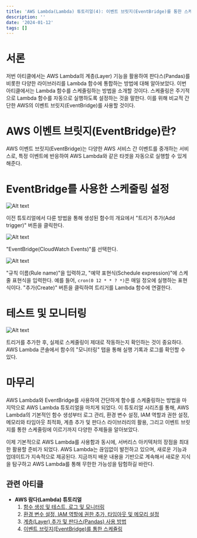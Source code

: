 ```yaml
---
title: 'AWS Lambda(Lambda) 튜토리얼(4): 이벤트 브릿지(EventBridge)를 통한 스케쥴링'
description: ''
date: '2024-01-12'
tags: []
---
```

# 서론

저번 아티클에서는 AWS Lambda의 계층(Layer) 기능을 활용하여 판다스(Pandas)를 비롯한 다양한 라이브러리를 Lambda 함수에 통합하는 방법에 대해 알아보았다. 이번 아티클에서는 Lambda 함수를 스케줄링하는 방법을 소개할 것이다. 스케줄링은 주기적으로 Lambda 함수를 자동으로 실행하도록 설정하는 것을 말한다. 이를 위해 비교적 간단한 AWS의 이벤트 브릿지(EventBridge)를 사용할 것이다.

# AWS 이벤트 브릿지(EventBridge)란?

AWS 이벤트 브릿지(EventBridge)는 다양한 AWS 서비스 간 이벤트를 중개하는 서비스로, 특정 이벤트에 반응하여 AWS Lambda와 같은 타겟을 자동으로 실행할 수 있게 해준다.

# EventBridge를 사용한 스케줄링 설정

![Alt text](aws-lambda-eventbridge-scheduling.md-1.png)

이전 튜토리얼에서 다룬 방법을 통해 생성된 함수의 개요에서 "트리거 추가(Add trigger)" 버튼을 클릭한다.

![Alt text](aws-lambda-eventbridge-scheduling.md-2.png)

"EventBridge(CloudWatch Events)"를 선택한다.

![Alt text](aws-lambda-eventbridge-scheduling.md-3.png)

"규칙 이름(Rule name)"을 입력하고, "예약 표현식(Schedule expression)"에 스케줄 표현식을 입력한다. 예를 들어, `cron(0 12 * * ? *)`은 매일 정오에 실행하는 표현식이다. "추가(Create)" 버튼을 클릭하여 트리거를 Lambda 함수에 연결한다.

# 테스트 및 모니터링

![Alt text](aws-lambda-eventbridge-scheduling.md-4.png)

트리거를 추가한 후, 실제로 스케줄링이 제대로 작동하는지 확인하는 것이 중요하다. AWS Lambda 콘솔에서 함수의 "모니터링" 탭을 통해 실행 기록과 로그를 확인할 수 있다.

# 마무리

AWS Lambda와 EventBridge를 사용하여 간단하게 함수를 스케줄링하는 방법을 마지막으로 AWS Lambda 튜토리얼을 마치게 되었다. 이 튜토리얼 시리즈를 통해, AWS Lambda의 기본적인 함수 생성부터 로그 관리, 환경 변수 설정, IAM 역할과 권한 설정, 메모리와 타임아웃 최적화, 계층 추가 및 판다스 라이브러리의 활용, 그리고 이벤트 브릿지를 통한 스케줄링에 이르기까지 다양한 주제들을 알아보았다.

이제 기본적으로 AWS Lambda를 사용함과 동시에, 서버리스 아키텍처의 장점을 최대한 활용할 준비가 되었다. AWS Lambda는 끊임없이 발전하고 있으며, 새로운 기능과 업데이트가 지속적으로 제공된다. 지금까지 배운 내용을 기반으로 계속해서 새로운 지식을 탐구하고 AWS Lambda를 통해 무한한 가능성을 탐험하길 바란다.

## 관련 아티클

- **AWS 람다(Lambda) 튜토리얼**
    1. [함수 생성 및 테스트, 로그 및 모니터링](/aws-lambda-function-creation-testing-log-monitoring)
    2. [환경 변수 설정, IAM 역할에 권한 추가, 타임아웃 및 메모리 설정](/aws-lambda-environment-variables-iam-timeout-memory)
    3. [계층(Layer) 추가 및 판다스(Pandas) 사용 방법](/aws-lambda-layer-pandas)
    4. [이벤트 브릿지(EventBridge)를 통한 스케쥴링](/aws-lambda-eventbridge-scheduling)